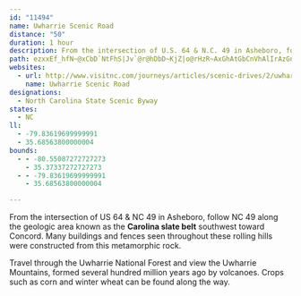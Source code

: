 ```yaml
---
id: "11494"
name: Uwharrie Scenic Road
distance: "50"
duration: 1 hour
description: From the intersection of U.S. 64 & N.C. 49 in Asheboro, follow N.C. 49 along the geologic area known as the 'Carolina slate belt' southwest toward Concord. Along the way, you pass through the Uwharrie National Forest and Mountains.
path: ezxxEf_hfN~@xCbD`NtFhS|Jv`@r@hDbD~KjZ|o@rHzR~AxGhAtGbCnVhAlIrAzGnA|EzTfp@rClKjAlFzEj`@rBbNnApFfk@rlBtQrr@|BdLjAnKjBpd@~@zKhBvKhGnTd_@foA|AfHrAxH~@nMbBj[dBnN|AnGlBjFpItQxB`GdBzHb@fC|@xJJtBBpEYtb@H`GvKjsAb@lEh@zDh@rBf@jBpBfF|BtDtCjD`EzDzn@pXlCpAxClBrExD~CzCvPhNzo@lj@nFjF|EzFjUn[`\be@xDdGrDhHpGfPrA~CbB~CdDnFzXpa@bGvK`Yjj@tJbQvLhRrRj[pPtUxdAbvAdLlP`Zba@dCvCpy@phA|BbCj@\~HhHjC~C`A~An@~ApKze@|AlFtAfClRrSdBfCR?dN|NtRnTzi@hk@lDjDxFtEbGjEbMrJhD`DbErFjH|K`PnWtGnJzBpFPl@d@fDTrE\j`AlK~~@rD~XxAdMEf@nBtQf@xCtAfDfS|[xAhDzAvHbCpOR^zGdd@v@~CjBfFrBxD`CfDpXpYvClDxCxFx@zBjm@lpBpW|{@bDfNtA|GvV`yAhB`JhCrKfEnNxUtn@vAbEpArEpArHx@lInAbm@XxSXnFt@`I^xCtAtHnm@fnCnAdH|@fHn@lJlLfsB\|Dh@|Dh@hDrAvG~@fDnB`GrDzIzkAlpB|CfGnA`D~CfKbBzGxAxK|Gbr@fCpYNtDB|Fy@xZDtGT~Eh@~EbA`GrAfFrAxDjArC|kAd_CvFpIpE`Fvi@zg@xC~DdChElBfEbBlFhBxIx@nHRxDn@vc@^tKlArItAlGjoAxcEbSdj@|J~Y~@fDrMt_@pKpYnAfE^fCRxChErqBXzHd@lE`BbIhBlFdBvDhBzCvDlFjZr`@tAfClBxGnBrNjHnm@d@~EfEd]
websites:
  - url: http://www.visitnc.com/journeys/articles/scenic-drives/2/uwharrie-scenic-road-piedmont-scenic-drives
    name: Uwharrie Scenic Road
designations:
  - North Carolina State Scenic Byway
states:
  - NC
ll:
  - -79.83619699999991
  - 35.68563800000004
bounds:
  - - -80.55087272727273
    - 35.37337272727273
  - - -79.83619699999991
    - 35.68563800000004

---
```


From the intersection of US 64 & NC 49 in Asheboro, follow NC 49 along the geologic area known as the **Carolina slate belt** southwest toward Concord. Many buildings and fences seen throughout these rolling hills were constructed from this metamorphic rock.

Travel through the Uwharrie National Forest and view the Uwharrie Mountains, formed several hundred million years ago by volcanoes. Crops such as corn and winter wheat can be found along the way.
